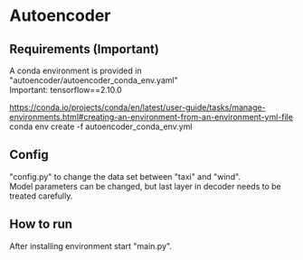 # Autoencoder
## Requirements (Important)
A conda environment is provided in "autoencoder/autoencoder_conda_env.yaml" \
Important: tensorflow==2.10.0

https://conda.io/projects/conda/en/latest/user-guide/tasks/manage-environments.html#creating-an-environment-from-an-environment-yml-file
conda env create -f autoencoder_conda_env.yml

## Config
"config.py" to change the data set between "taxi" and "wind". \
Model parameters can be changed, but last layer in decoder needs to be treated carefully.

## How to run
After installing environment start "main.py".